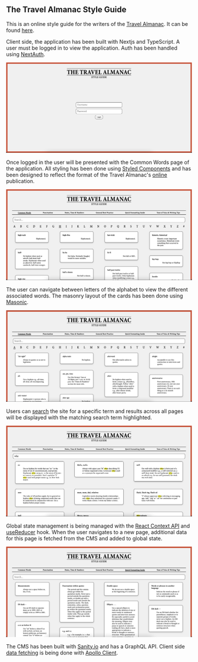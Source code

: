 ## The Travel Almanac Style Guide

This is an online style guide for the writers of the [Travel Almanac](https://www.travel-almanac.com/). It can be found [here](https://travel-almanac-style-guide.vercel.app/).

Client side, the application has been built with Nextjs and TypeScript. A user must be logged in to view the application. Auth has been handled using [NextAuth](https://github.com/nextauthjs/next-auth).

![Login handled using NextAuth](/img/login.png)

Once logged in the user will be presented with the Common Words page of the application. All styling has been done using [Styled Components](https://github.com/styled-components/styled-components) and has been designed to reflect the format of the Travel Almanac's [online](https://www.travel-almanac.com/) publication.

![Commons Words Page](/img/words.png)

The user can navigate between letters of the alphabet to view the different associated words. The masonry layout of the cards has been done using [Masonic](https://github.com/jaredLunde/masonic).

![Commons Words Page 2](/img/words2.png)

Users can [search](https://github.com/alistairjoelquinn/travel-almanac-style-guide/blob/main/client/src/components/SearchResults.tsx) the site for a specific term and results across all pages will be displayed with the matching search term highlighted.

![User Search](/img/search.png)

Global state management is being managed with the [React Context API](https://github.com/alistairjoelquinn/travel-almanac-style-guide/blob/main/client/src/components/context/context.tsx) and [useReducer](https://github.com/alistairjoelquinn/travel-almanac-style-guide/blob/main/client/src/components/context/reducer.ts) hook. When the user navigates to a new page, additional data for this page is fetched from the CMS and added to global state. 

![Quick Formatting Page](/img/format.png)

The CMS has been built with [Sanity.io](https://github.com/sanity-io/sanity) and has a GraphQL API. Client side [data fetching](https://github.com/alistairjoelquinn/travel-almanac-style-guide/blob/main/client/src/components/context/actions.ts) is being done with [Apollo Client](https://github.com/apollographql/apollo-client).
